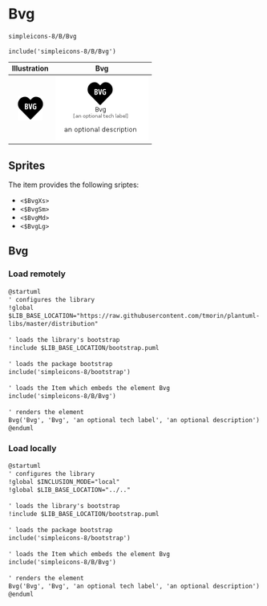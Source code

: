 # Bvg


```text
simpleicons-8/B/Bvg
```

```text
include('simpleicons-8/B/Bvg')
```



| Illustration | Bvg |
| :---: | :---: |
| ![illustration for Illustration](../../simpleicons-8/B/Bvg.png) | ![illustration for Bvg](../../simpleicons-8/B/Bvg.Local.png) |



## Sprites
The item provides the following sriptes:

- `<$BvgXs>`
- `<$BvgSm>`
- `<$BvgMd>`
- `<$BvgLg>`





## Bvg

### Load remotely
```plantuml
@startuml
' configures the library
!global $LIB_BASE_LOCATION="https://raw.githubusercontent.com/tmorin/plantuml-libs/master/distribution"

' loads the library's bootstrap
!include $LIB_BASE_LOCATION/bootstrap.puml

' loads the package bootstrap
include('simpleicons-8/bootstrap')

' loads the Item which embeds the element Bvg
include('simpleicons-8/B/Bvg')

' renders the element
Bvg('Bvg', 'Bvg', 'an optional tech label', 'an optional description')
@enduml
```

### Load locally
```plantuml
@startuml
' configures the library
!global $INCLUSION_MODE="local"
!global $LIB_BASE_LOCATION="../.."

' loads the library's bootstrap
!include $LIB_BASE_LOCATION/bootstrap.puml

' loads the package bootstrap
include('simpleicons-8/bootstrap')

' loads the Item which embeds the element Bvg
include('simpleicons-8/B/Bvg')

' renders the element
Bvg('Bvg', 'Bvg', 'an optional tech label', 'an optional description')
@enduml
```

